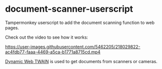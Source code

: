 # document-scanner-userscript

Tampermonkey userscript to add the document scanning function to web pages.

Check out the video to see how it works:

<https://user-images.githubusercontent.com/5462205/218029822-ac4fdb77-faaa-4469-a5ca-b1771a8715cd.mp4>

[Dynamic Web TWAIN](https://www.dynamsoft.com/web-twain/overview/) is used to get documents from scanners or cameras.

